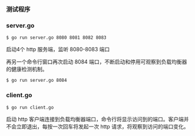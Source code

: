 ### 测试程序

### server.go

```shell
$ go run server.go 8080 8081 8082 8083
```

启动4个 http 服务端，监听 8080-8083 端口

再另一个命令行窗口再次启动 8084 端口，不断启动和停用可观察到负载均衡器的健康检测机制。

```shell
$ go run server.go 8084
```

### client.go

```shell
$ go run client.go
```

启动 http 客户端连接到负载均衡器端口，命令行将显示访问到的端口。客户端并不会立即退出，每按一次回车将发起一次 http 请求，将观察到访问的端口变化。